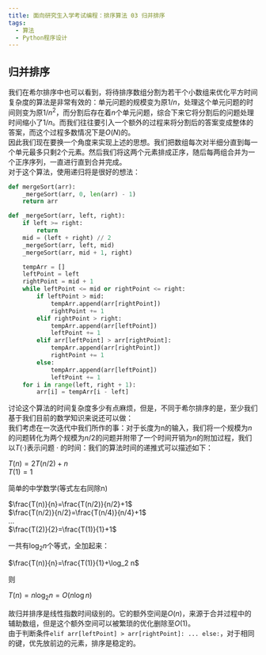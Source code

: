 ```yaml
---
title: 面向研究生入学考试编程：排序算法 03 归并排序
tags: 
  - 算法
  - Python程序设计
---
```


## 归并排序

我们在希尔排序中也可以看到，将待排序数组分割为若干个小数组来优化平方时间复杂度的算法是非常有效的：单元问题的规模变为原$1/n$，处理这个单元问题的时间则变为原$1/{n^2}$，而分割后存在着$n$个单元问题，综合下来它将分割后的问题处理时间缩小了$1/n$。而我们往往要引入一个额外的过程来将分割后的答案变成整体的答案，而这个过程多数情况下是$O(N)$的。  
因此我们现在要换一个角度来实现上述的思想。我们把数组每次对半细分直到每一个单元最多只剩2个元素。然后我们将这两个元素排成正序，随后每两组合并为一个正序序列，一直进行直到合并完成。  
对于这个算法，使用递归将是很好的想法：

```py
def mergeSort(arr):
    _mergeSort(arr, 0, len(arr) - 1)
    return arr

def _mergeSort(arr, left, right):
    if left >= right:
        return
    mid = (left + right) // 2
    _mergeSort(arr, left, mid)
    _mergeSort(arr, mid + 1, right)

    tempArr = []
    leftPoint = left
    rightPoint = mid + 1
    while leftPoint <= mid or rightPoint <= right:
        if leftPoint > mid:
            tempArr.append(arr[rightPoint])
            rightPoint += 1
        elif rightPoint > right:
            tempArr.append(arr[leftPoint])
            leftPoint += 1
        elif arr[leftPoint] > arr[rightPoint]:
            tempArr.append(arr[rightPoint])
            rightPoint += 1
        else:
            tempArr.append(arr[leftPoint])
            leftPoint += 1
    for i in range(left, right + 1):
        arr[i] = tempArr[i - left]
```

讨论这个算法的时间复杂度多少有点麻烦，但是，不同于希尔排序的是，至少我们基于我们目前的数学知识来说还可以做：  
我们考虑在一次迭代中我们所作的事：对于长度为n的输入，我们将一个规模为$n$的问题转化为两个规模为$n/2$的问题并附带了一个时间开销为$n$的附加过程，我们以$T(·)$表示问题 $·$ 的时间：我们的算法时间的递推式可以描述如下：

$T(n)=2T(n/2)+n$  
$T(1)=1$

简单的中学数学(等式左右同除n)

$\frac{T(n)}{n}=\frac{T(n/2)}{n/2}+1$  
$\frac{T(n/2)}{n/2}=\frac{T(n/4)}{n/4}+1$  
$\dots$  
$\frac{T(2)}{2}=\frac{T(1)}{1}+1$  

一共有$\log_2 n$个等式，全加起来：

$\frac{T(n)}{n}=\frac{T(1)}{1}+\log_2 n$  

则

$T(n)=n\log_2 n=O(n\log n)$  

故归并排序是线性指数时间级别的。它的额外空间是$O(n)$，来源于合并过程中的辅助数组，但是这个额外空间可以被繁琐的优化删除至$O(1)$。  
由于判断条件`elif arr[leftPoint] > arr[rightPoint]: ... else:`，对于相同的键，优先放前边的元素，排序是稳定的。